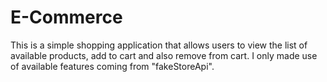 # E-Commerce
This is a simple shopping application that allows users to view the list of available products, add to cart and also remove from cart. I only made use of available features coming from "fakeStoreApi".

